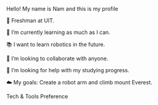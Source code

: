 Hello! My name is Nam and this is my profile

🔭 Freshman at UIT.

🌱 I’m currently learning as much as I can.

📚 I want to learn robotics in the future.

👯 I’m looking to collaborate with anyone.

🤔 I’m looking for help with my studying progress.

☁️ My goals: Create a robot arm and climb mount Everest.

Tech & Tools Preference
